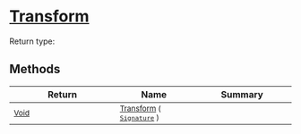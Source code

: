 # [Transform](./UniformScale-100663845.md)


Return type:
## Methods

| Return | Name | Summary | 
| --- | --- | --- | 
| <sub>[Void](https://docs.microsoft.com/en-us/dotnet/api/System.Void)</sub><img width=200/>| <sub>[Transform](./UniformScale-100663845.md) ( [`Signature`](./../../../../Signature.md) )</sub>| <sub></sub><img width=200/>| <br>



